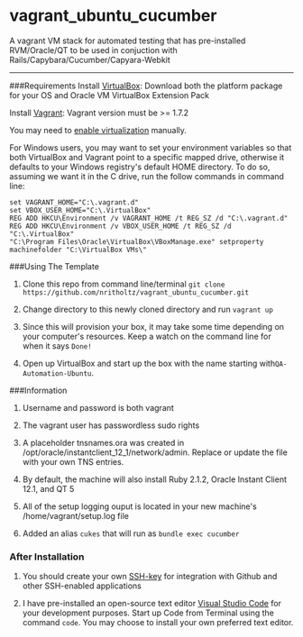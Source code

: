 vagrant_ubuntu_cucumber
=======================

A vagrant VM stack for automated testing that has pre-installed RVM/Oracle/QT to be used in conjuction with Rails/Capybara/Cucumber/Capyara-Webkit 

------------------------------------------

###Requirements
Install [VirtualBox](https://www.virtualbox.org/wiki/Downloads): Download both the platform package for your OS and Oracle VM VirtualBox Extension Pack

Install [Vagrant](https://www.vagrantup.com/downloads.html): Vagrant version must be >= 1.7.2

You may need to [enable virtualization](http://www.sysprobs.com/disable-enable-virtualization-technology-bios) manually.

For Windows users, you may want to set your environment variables so that both VirtualBox and Vagrant point to a specific mapped drive, otherwise it defaults to your Windows registry's default HOME directory. To do so, assuming we want it in the C drive, run the follow commands in command line:

    set VAGRANT_HOME="C:\.vagrant.d"
    set VBOX_USER_HOME="C:\.VirtualBox"
    REG ADD HKCU\Environment /v VAGRANT_HOME /t REG_SZ /d "C:\.vagrant.d"
    REG ADD HKCU\Environment /v VBOX_USER_HOME /t REG_SZ /d "C:\.VirtualBox"
    "C:\Program Files\Oracle\VirtualBox\VBoxManage.exe" setproperty machinefolder "C:\VirtualBox VMs\"

###Using The Template
1) Clone this repo from command line/terminal `git clone https://github.com/nritholtz/vagrant_ubuntu_cucumber.git`

2) Change directory to this newly cloned directory and run `vagrant up` 

3) Since this will provision your box, it may take some time depending on your computer's resources. Keep a watch on the command line for when it says `Done!`

4) Open up VirtualBox and start up the box with the name starting with`QA-Automation-Ubuntu`.


###Information
1) Username and password is both vagrant

2) The vagrant user has passwordless sudo rights

3) A placeholder tnsnames.ora was created in /opt/oracle/instantclient_12_1/network/admin. Replace or update the file with your own TNS entries.

4) By default, the machine will also install Ruby 2.1.2, Oracle Instant Client 12.1, and QT 5

5) All of the setup logging ouput is located in your new machine's /home/vagrant/setup.log file

6) Added an alias `cukes` that will run as `bundle exec cucumber`

### After Installation
1) You should create your own [SSH-key](https://help.github.com/articles/generating-ssh-keys/) for integration with Github and other SSH-enabled applications

2) I have pre-installed an open-source text editor [Visual Studio Code](https://code.visualstudio.com/) for your development purposes. Start up Code from Terminal using the command `code`. You may choose to install your own preferred text editor.